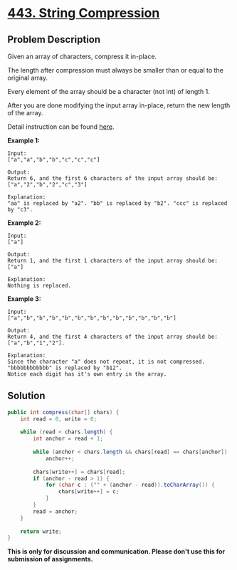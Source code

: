 # [443. String Compression][title]

## Problem Description

Given an array of characters, compress it in-place.

The length after compression must always be smaller than or equal to the original array.

Every element of the array should be a character (not int) of length 1.

After you are done modifying the input array in-place, return the new length of the array.

Detail instruction can be found [here][title].

**Example 1:**

```
Input:
["a","a","b","b","c","c","c"]

Output:
Return 6, and the first 6 characters of the input array should be: ["a","2","b","2","c","3"]

Explanation:
"aa" is replaced by "a2". "bb" is replaced by "b2". "ccc" is replaced by "c3".
```

**Example 2:**

```
Input:
["a"]

Output:
Return 1, and the first 1 characters of the input array should be: ["a"]

Explanation:
Nothing is replaced.
```

**Example 3:**

```
Input:
["a","b","b","b","b","b","b","b","b","b","b","b","b"]

Output:
Return 4, and the first 4 characters of the input array should be: ["a","b","1","2"].

Explanation:
Since the character "a" does not repeat, it is not compressed. "bbbbbbbbbbbb" is replaced by "b12".
Notice each digit has it's own entry in the array.
```

## Solution

```java
public int compress(char[] chars) {
    int read = 0, write = 0;
    
    while (read < chars.length) {
        int anchor = read + 1;
        
        while (anchor < chars.length && chars[read] == chars[anchor])
            anchor++;
        
        chars[write++] = chars[read];
        if (anchor - read > 1) {
            for (char c : ("" + (anchor - read)).toCharArray()) {
                chars[write++] = c;
            }
        }
        read = anchor;
    }
    
    return write;
}
```

**This is only for discussion and communication. Please don't use this for submission of assignments.**

[title]: https://leetcode.com/problems/string-compression/